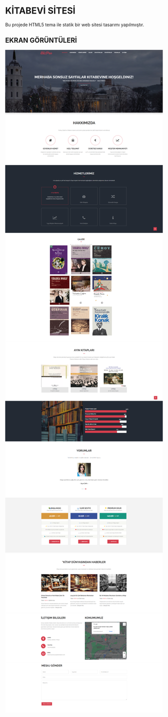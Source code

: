 # KİTABEVİ SİTESİ
Bu projede HTML5 tema ile statik bir web sitesi tasarımı yapılmııştır.
</br>
## EKRAN GÖRÜNTÜLERİ
![](1.png)
![](2.png)
![](3.png)
![](4.png)
![](5.png)
![](6.png)
![](7.png)
![](8.png)
![](9.png)
![](10.png)
![](11.png)

